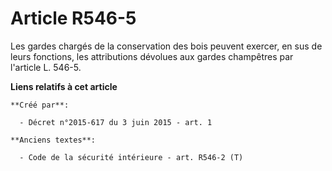 # Article R546-5

Les gardes chargés de la conservation des bois peuvent exercer, en sus de leurs fonctions, les attributions dévolues aux
gardes champêtres par l'article L. 546-5.

**Liens relatifs à cet article**

	**Créé par**:

	  - Décret n°2015-617 du 3 juin 2015 - art. 1

	**Anciens textes**:

	  - Code de la sécurité intérieure - art. R546-2 (T)
